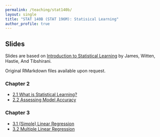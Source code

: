 ```yaml
---
permalink: /teaching/stat140b/
layout: single
title: "STAT 140B (STAT 196M): Statisical Learning"
author_profile: true
---
```


## Slides

Slides are based on [Introduction to Statistical Learning](https://www.statlearning.com/) by James, Witten, Hastie, And Tibshirani. 

Original RMarkdown files available upon request. 

### Chapter 2
- <a href="https://lgpperry.github.io/teaching/stat140b/slides/Slides_2_1.pdf">2.1 What is Statistical Learning?</a>
- <a href="https://lgpperry.github.io/teaching/stat140b/slides/Slides_2_2.pdf">2.2 Assessing Model Accuracy</a>

### Chapter 3
- <a href="https://lgpperry.github.io/teaching/stat140b/slides/Slides_3_1.pdf">3.1 (Simple) Linear Regression</a>
- <a href="https://lgpperry.github.io/teaching/stat140b/slides/Slides_3_2.pdf">3.2 Multiple Linear Regression</a>
